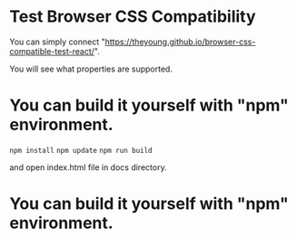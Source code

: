 # Test Browser CSS Compatibility

You can simply connect "https://theyoung.github.io/browser-css-compatible-test-react/".

You will see what properties are supported.

# You can build it yourself with "npm" environment.

```npm install```
```npm update```
```npm run build```

and open index.html file in docs directory.

# You can build it yourself with "npm" environment.